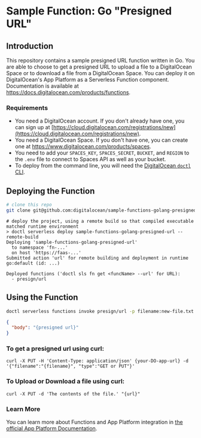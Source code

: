 # Sample Function: Go "Presigned URL"

## Introduction

This repository contains a sample presigned URL function written in Go. You are able to choose to get a presigned URL to upload a file to a DigitalOcean Space or to download a file from a DigitalOcean Space. You can deploy it on DigitalOcean's App Platform as a Serverless Function component.
Documentation is available at https://docs.digitalocean.com/products/functions.

### Requirements

* You need a DigitalOcean account. If you don't already have one, you can sign up at [https://cloud.digitalocean.com/registrations/new](https://cloud.digitalocean.com/registrations/new).
* You need a DigitalOcean Space. If you don't have one, you can create one at https://www.digitalocean.com/products/spaces.
* You need to add your `SPACES_KEY`, `SPACES_SECRET`, `BUCKET`, and `REGION` to the `.env` file to connect to Spaces API as well as your bucket.
* To deploy from the command line, you will need the [DigitalOcean `doctl` CLI](https://github.com/digitalocean/doctl/releases).

## Deploying the Function

```bash
# clone this repo
git clone git@github.com:digitalocean/sample-functions-golang-presigned-url.git
```

```
# deploy the project, using a remote build so that compiled executable matched runtime environment
> doctl serverless deploy sample-functions-golang-presigned-url --remote-build
Deploying 'sample-functions-golang-presigned-url'
  to namespace 'fn-...'
  on host 'https://faas-...'
Submitted action 'url' for remote building and deployment in runtime go:default (id: ...)

Deployed functions ('doctl sls fn get <funcName> --url' for URL):
  - presign/url
```

## Using the Function

```bash
doctl serverless functions invoke presign/url -p filename:new-file.txt type:GET
```
```json
{
  "body": "{presigned url}"
}
```

### To get a presigned url using curl:
```
curl -X PUT -H 'Content-Type: application/json' {your-DO-app-url} -d '{"filename":"{filename}", "type":"GET or PUT"}'
```

### To Upload or Download a file using curl:
```
curl -X PUT -d 'The contents of the file.' "{url}"
```

### Learn More

You can learn more about Functions and App Platform integration in [the official App Platform Documentation](https://www.digitalocean.com/docs/app-platform/).